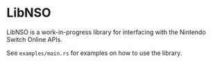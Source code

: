 # LibNSO

LibNSO is a work-in-progress library for interfacing with the Nintendo Switch Online APIs.

See `examples/main.rs` for examples on how to use the library.
